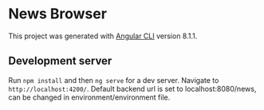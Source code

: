 # News Browser

This project was generated with [Angular CLI](https://github.com/angular/angular-cli) version 8.1.1.

## Development server

Run `npm install` and then `ng serve` for a dev server. Navigate to `http://localhost:4200/`.
Default backend url is set to localhost:8080/news, can be changed in environment/environment file.
